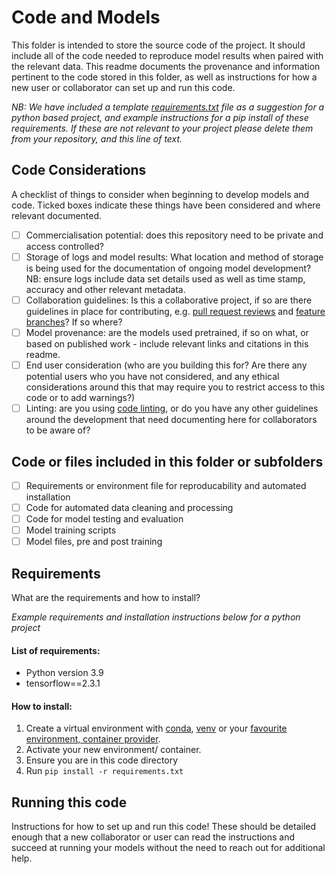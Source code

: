 # Code and Models

This folder is intended to store the source code of the project. It should include all of the code needed to reproduce model results when paired with the relevant data.
This readme documents the provenance and information pertinent to the code stored in this folder, as well as instructions for how a new user or collaborator can set up and run this code. 

*NB: We have included a template [requirements.txt](https://learnpython.com/blog/python-requirements-file/) file as a suggestion for a python based project, and example instructions for a pip install of these requirements.
If these are not relevant to your project please delete them from your repository, and this line of text.*

## Code Considerations

A checklist of things to consider when beginning to develop models and code. 
Ticked boxes indicate these things have been considered and where relevant documented.

- [ ] Commercialisation potential: does this repository need to be private and access controlled? 
- [ ] Storage of logs and model results: What location and method of storage is being used for the documentation of ongoing model development?
    NB: ensure logs include data set details used as well as time stamp, accuracy and other relevant metadata. 
- [ ] Collaboration guidelines: Is this a collaborative project, if so are there guidelines in place for contributing, e.g. [pull request reviews](https://www.atlassian.com/blog/git/written-unwritten-guide-pull-requests) and [feature branches](https://www.atlassian.com/git/tutorials/comparing-workflows/feature-branch-workflow)? If so where?
- [ ] Model provenance: are the models used pretrained, if so on what, or based on published work - include relevant links and citations in this readme. 
- [ ] End user consideration (who are you building this for? Are there any potential users who you have not considered, and any ethical considerations around this that may require you to restrict access to this code or to add warnings?)
- [ ] Linting: are you using [code linting](https://towardsdatascience.com/come-on-lint-a-little-cleaning-up-your-code-with-linters-5d16b1bf19bd), or do you have any other guidelines around the development that need documenting here for collaborators to be aware of?

## Code or files included in this folder or subfolders

- [ ] Requirements or environment file for reproducability and automated installation
- [ ] Code for automated data cleaning and processing
- [ ] Code for model testing and evaluation
- [ ] Model training scripts
- [ ] Model files, pre and post training

## Requirements
What are the requirements and how to install?

*Example requirements and installation instructions below for a python project* 
#### List of requirements:

- Python version 3.9
- tensorflow==2.3.1

#### How to install:

1. Create a virtual environment with [conda](https://edcarp.github.io/introduction-to-conda-for-data-scientists/02-working-with-environments/index.html), [venv](https://docs.python.org/3/library/venv.html) or your [favourite environment, container provider](https://harvard-iacs.github.io/2020-AC295/lectures/lecture2/presentation/lecture2.pdf).
2. Activate your new environment/ container.
3. Ensure you are in this code directory
4. Run `pip install -r requirements.txt`




## Running this code

Instructions for how to set up and run this code!
These should be detailed enough that a new collaborator or user can read the instructions and succeed at running your models without the need to reach out for additional help.

